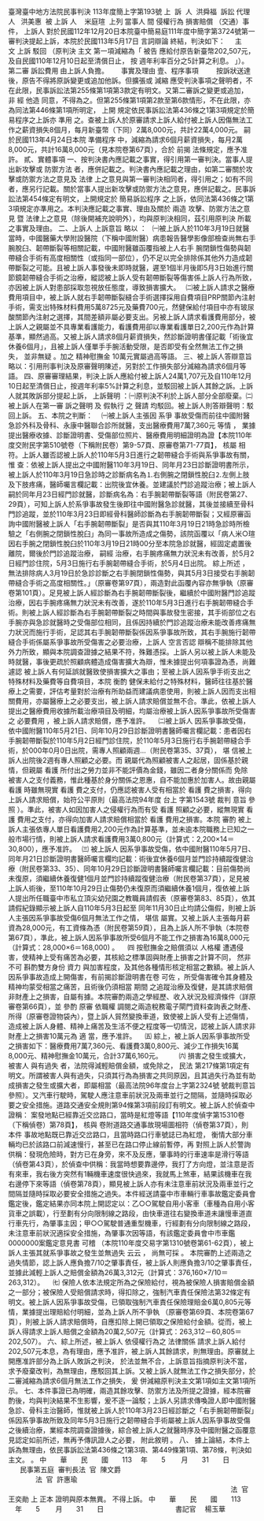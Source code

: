 臺灣臺中地方法院民事判決
113年度簡上字第193號
上  訴  人  洪舜福  
訴訟
代理人
  洪美惠  
被
上訴
人    米庭瑄  
上列
當事人
間
侵權行為
損害賠償
（交通）事件，
上訴人
對於民國112年12月20日本院臺中簡易庭111年度中簡字第3724號第一審判決提起上訴，本院於民國113年5月17日
言詞辯論
終結，判決如下：
    主    文
上訴
駁回
（原判決
主文
第一項減縮為「
被告
應給付原告新臺幣202,507元，及自民國110年12月10日起至清償日止，
按
週年利率百分之5計算之利息。
」）。
第二審
訴訟費用
由上訴人負擔。
　  事實及理由
壹、程序事項
　　
按訴狀送達後，原告不得將原訴變更或追加他訴。但擴張或
減縮
應受判決事項之聲明者，不在此限，民事訴訟法第255條第1項第3款定有明文。又第二審訴之變更或追加，
非
經
他造
同意，不得為之。但第255條第1項第2款至第6款情形，不在此限，亦為同法第446條第1項所明定，
上開
規定依民事訴訟法第436條之1第3項規定於簡易程序之上訴亦
準用
之。查被上訴人於原審請求上訴人給付被上訴人因傷無法工作之薪資損失8個月，每月新臺幣（下同）2萬8,000元，共計22萬4,000元。
嗣
於民國113年4月24日本院
準備程序
中，減縮為請求6個月薪資損失，每月2萬8,000元，共計16萬8,000元（見本院卷第67頁），合於
前揭
法條規定，應予准許。
貳、實體事項
一、按判決書內應記載之事實，得引用第一審判決。當事人提出新攻擊或
防禦方法
者，應併記載之。判決書內應記載之理由，如第二審關於攻擊或防禦方法之意見及
法律
上之意見與第一審判決相同者，得引用之；如有不同者，應另行記載。關於當事人提出新攻擊或防禦方法之意見，應併記載之。民事訴訟法第454條定有明文，上開規定於
簡易訴訟程序
之上訴，依同法第436條之1第3項規定亦準用之。本判決應記載之事實、理由及關於
兩造
攻擊、防禦方法之意見
暨
法律上之意見（除後開補充說明外），均與原判決相同，茲引用原判決
所載
之事實及理由。
二、上訴人
上訴意旨
略以
：
  ㈠被上訴人於110年3月19日就醫當時，中國醫藥大學附設醫院（下稱中國附醫）病患報告醫學影像部檢查尚無右手腕脫臼、韌帶斷裂等相關記載，中國附醫雖函覆指被上人右手 腕閉鎖性傷勢與韌帶縫合手術有高度相關性（或指同一部位），仍不足以完全排除係其他外力造成韌帶斷裂之可能。且被上訴人事發後未即時就醫，遲至1個半月後即5月3日始進行關節鏡韌帶縫合手術之治療，縱認被上訴人受有韌帶斷裂等傷害係上訴人行為所致，亦因被上訴人對患部採取忽視放任態度，導致損害擴大。
  ㈡被上訴人請求之醫療費用項目中，被上訴人就右手韌帶斷裂縫合手術選擇採用自費項目PRP關節內注射手術，需支出特殊材料費用5萬8725元及藥費700元，然健保給付項目中亦有玻尿酸關節內注射之選擇，其間差額非屬必要支出。另被上訴人請求看護費用部分，被上訴人之親屬並不具專業看護能力，看護費用卻以專業看護單日2,200元作為計算基準，顯然過高。又被上訴人請求8個月薪資損失，然診斷證明書僅記載「術後宜休養6個月」，且被上訴人僅單手手腕活動受限，是否即受有全然無法工作之損失，
並非無疑
。加之
精神慰撫金
10萬元實屬過高等語。
三、被上訴人答辯意旨略以：引用刑事判決及原審聲明陳述，另對於工作損失部分減縮為請求6個月等語。
四、原審審理結果，判決上訴人應給付被上訴人24萬1,707元及自110年12月10日起至清償日止，按週年利率5%計算之利息，並駁回被上訴人其餘之訴。上訴人就其敗訴部分提起上訴，
上訴聲明
：㈠原判決不利於上訴人部分全部廢棄。㈡被上訴人在第一審
訴之聲明
及
假執行
之
聲請
均駁回。被上訴人則答辯聲明：駁回上訴。
五、本院之判斷：
　㈠被上訴人主張因
系爭
事故受傷而前往中國附醫急診外科及骨科、永康中醫聯合診所就醫，支出醫療費用7萬7,360元
等情
，
業據
提出醫療收據、診斷證明書、受傷部位照片、醫療費用明細證明為證【本院110年度交附民字第510號卷（下稱附民卷）第9-57頁、原審卷第71-77頁】，
核屬
相符。上訴人雖否認被上訴人於110年5月3日進行之韌帶縫合手術與系爭事故有關，
惟
查：依被上訴人提出之中國附醫110年3月19日、同年月23日診斷證明書所示，被上訴人於110年3月19日急診時之診斷病名為⒈右側腕之閉鎖性脫臼⒉左側上肢及下肢疼痛，醫師囑言欄記載：出院後宜休養。並建議於門診追蹤治療；被上訴人嗣於同年月23日經門診就醫，診斷病名為：右手腕韌帶斷裂等語（附民卷第27、29頁），可知上訴人於系爭事故發生後即往中國附醫急診就醫，其後並接續至骨科門診追蹤，並於110年3月23日即經骨科醫師診斷為右手腕韌帶斷裂；又經原審函詢中國附醫被上訴人「右手腕韌帶斷裂」是否與其110年3月19日21時急診時所檢驗之「右側腕之閉鎖性脫臼」為同一事故所造成之傷勢，該院函覆以「病人米○瑄因右手腕之閉鎖性脫臼於110年3月19日21時00分至本院急診就醫，經固定處置後離院，爾後於門診追蹤治療，
嗣經
治療，右手腕疼痛無力狀況未有改善，於5月2日經門診住院，5月3日施行右手腕韌帶縫合手術，於5月4日出院。
綜上所述
，無法排除病人3月19日於急診診斷之右手腕閉鎖性傷勢，與其5月3日接受右手腕韌帶縫合手術之高度相關性。」（原審卷第97頁），兩造對此函覆內容亦無爭執（原審卷第101頁）。足見被上訴人經診斷為右手腕韌帶斷裂後，繼續於中國附醫門診追蹤治療，因右手腕疼痛無力狀況未有改善，遂於110年5月3日進行右手腕韌帶縫合手術。則被上訴人經診斷為右手腕韌帶斷裂之時間與事故發生密接，其手術部位之右手腕亦與急診就醫時之受傷部位相同，且係因持續於門診追蹤治療未能改善疼痛無力狀況而施行手術，足認其右手腕韌帶斷裂係因系爭事故所致，其右手腕施行韌帶縫合手術係屬系爭事故所受傷害之必要治療，上訴人
空言否認
辯稱不能排除其他外力所致，顯與本院調查證據之結果不符，殊難憑採。上訴人另以被上訴人未能及時就醫，事後更疏於照顧病體造成傷害擴大為辯，惟未據提出何項事證為憑，尚難
遽認
被上訴人有何延誤就醫致使損害擴大之事由；至被上訴人因系爭手術支出之特殊材料及藥費等自費項目，本院
衡酌
健保未給付之特殊材料，醫師往往基於醫療上之需要，評估考量對於治療有所助益而建議病患使用，則被上訴人因而支出相關費用，亦屬醫療上之必要支出，被上訴人請求賠償並無不合。準此，依被上訴人提出之醫療費用收據所載治療項目及明細，均屬治療被上訴人因系爭事故所受傷害之
必要費用
，被上訴人請求賠償，應予准許。
　㈡被上訴人
因系爭事故受傷，依中國附醫110年5月21日、同年10月29日診斷證明書醫師囑言欄記載：患者因右手腕韌帶斷裂於110年5月2日經門診住院，於110年5月3日施行右手腕韌帶縫合手術，於000年0月0日出院，需專人照顧兩週…（附民卷第35、37頁），
堪
信被上訴人出院後2週有專人照顧之必要。而
親屬代為照顧被害人之起居，固係基於親情，但親屬
看護
所付出之勞力並非不能評價為金錢，雖因二者身分關係而
免除
被害人之支付義務，惟此種基於身分關係之恩惠，自不能加惠於加害人。故由親屬
看護
時雖無現實
看護
費之支付，仍應認被害人受有相當於
看護
費之損害，得向上訴人請求賠償，始符公平原則（最高法院94年度
台上
字第1543號
裁判
意旨
參照
）。準此，被害人如因加害人之侵權行為而有受
看護
照顧之必要，縱無現實
看護
費用之支付，亦得向加害人請求賠償相當於
看護
費用之損害。本院
審酌
被上訴人主張依專人單日看護費用2,200元作為計算基準，並未逾本院職務上已知之一般市場行情，則被上訴人請求看護費用3萬0,800元（計算式：2,200×14＝30,800），應予准許。
  ㈢
被上訴人
因系爭事故受傷，依中國附醫110年5月7日、同年月21日診斷證明書醫師囑言欄均記載：術後宜休養6個月並門診持續蹤復健治療（附民卷第33、35）、同年10月29日診斷證明書醫師囑言欄記載：目前傷勢尚未復原，須繼續休養復健1個月並門診持續蹤復健治療（附民卷第37頁），足見被上訴人術後，至110年10月29日止傷勢仍未復原而須繼續休養1個月，復依被上訴人提出所任職臺中市私立頂尖幼兒園之教職員請假表（原審卷第83、85頁），依其請假紀錄顯示被上訴人自110年5月3日起至
同年11月30日止均請公傷假，則被上訴人主張因系爭事故受傷6個月無法工作之情，
堪信
屬實。又被上訴人主張每月薪資為28,000元，有工資條為憑（附民卷第59頁），且為上訴人所不爭執（本院卷第67頁），準此，被上訴人因系爭事故所受6個月不能工作之損害為16萬8,000元（計算式：28,000×6＝168,000) 。
　㈣
按慰撫金之賠償須以
人格權
遭遇侵害，使精神上受有痛苦為必要，其核給之標準固與財產上損害之計算不同，
然非不可
斟酌雙方身份
資力
與加害程度，及其他各種情形核定相當之數額。被上訴人因系爭事故造成上開傷害，有前揭診斷證明書在卷
可佐
，所受傷害確令其身體及精神均蒙受相當之痛苦，且術後仍須相當
期間
之追蹤治療及復健，是其請求賠償非財產上之損害，自屬有據。本院審酌兩造之學經歷、收入狀況及經濟條件（詳原審卷第66頁），並
參酌
原審
依職權
調閱之兩造稅務電子閘門資料查詢表之財產、所得（原審卷證物袋內），暨上訴人貿然變換車道，致使被上訴人受有上述傷情，造成被上訴人身體、精神上痛苦及生活不便之程度等一切情況，認被上訴人請求非財產上之損害10萬元為
適
當，應予准許。
　㈤
綜上，被上訴人因系爭事故所受之損害如下：醫療費用7萬7,360元、看護費3萬0,800元、減少工作損失16萬8,000元、精神慰撫金10萬元，合計37萬6,160元。 
　
  ㈥
損害之發生或擴大，被害人
與有過失
者，法院得減輕賠償金額，或免除之，
民法
第217條第1項定有明文。所謂被害人與有過失，只須其行為為損害之共同原因，且其過失行為並有助成損害之發生或擴大者，即屬相當（最高法院96年度台上字第2324號
號裁判意旨參照）。又汽車行駛時，駕駛人應注意車前狀況及兩車並行之間隔，並隨時採取必要之安全措施。道路交通安全規則第94條第3項前段訂有明文。被上訴人於偵查中證稱：
案發地點已經靠近交岔路口，當時是紅燈等語【110年度偵字第15310卷（下稱偵卷）第78頁】，
核與
卷附道路交通事故現場圖相符（偵卷第37頁），則
本件
事故地點既已靠近交岔路口，且當時路口行車號誌已為紅燈，
衡情大部分車輛均已於該路口前減速慢行，甚至已在路口停止線前暫停，再
對照上訴人於警詢供稱：發現危險時，對方已在身旁，來不及反應，肇事時的行車速率是滑行等語（偵卷第43頁），於偵查中供稱：我當時想要靠邊停，我打了方向燈，並注意是否有來車，我右後方突然有1輛機車速度很快過來，我就馬上煞車，結果該機車在我右邊停下來等語（偵卷第78頁），顯見被上訴人亦有未注意車前狀況及兩車並行之間隔並隨時採取必要安全措施之過失。本件經送請臺中市車輛行車事故鑑定委員會鑑定後，鑑定結果亦同本院上開認定以：乙○○駕駛自用小客車（車種為自用小客貨車之誤載），行至劃有分向限制線之路段，由快車道往右變換車道未讓慢車道直行車先行，為肇事主因；甲○○駕駛普通重型機車，行經劃有分向限制線之路段，未注意車前狀況適採安全措施，為肇事次因等語，有該鑑定委員會中市車鑑0000000案鑑定意見書
可稽
（本院110年度交易字第1310號卷第61-62頁），被上訴人主張其就系爭事故之發生並無過失
云云
，
尚無可採
。
本院審酌上述兩造之過失情節，認上訴人應負擔7/10之肇事責任，被上訴人則應負擔3/10之肇事責任，並據此減輕上訴人之賠償金額為26萬3,312元（計算式：376,160×7/10＝263,312）。
　㈦
保險人依本法規定所為之保險給付，視為被保險人損害賠償金額之一部分；被保險人受賠償請求時，得扣除之，強制汽車責任保險法第32條定有明文。被上訴人因系爭事故受傷，已領取強制汽車責任保險理賠金6萬0,805元等情，業據提出理賠給付明細，並為上訴人所不爭執
（原審卷第69頁、本院卷第67頁），則被上訴人請求賠償時，自應扣除上開已領取之保險給付金額。從而，被上訴人得請求上訴人賠償之金額為20萬2,507元（計算式：263,312－60,805＝202,507）。
六、綜上所述，被上訴人
依侵權行為之
法律關係
請求上訴人給付202,507元本息，為有理由，應予准許，被上訴人其餘請求，則無理由。原審就上開應准許部分為上訴人敗訴之判決，
於法並無不合，上訴意旨指摘原判決不當，求予廢棄改判，為無理由，應駁回其上訴。又被上訴人就無法工作之損失部分，於二審減縮為請求6個月無法工作之損失，
爰
併減縮原判決主文第1項如主文第1項所示。
七、本件事證已為明確，兩造其餘攻擊、防禦方法及所提之證據，經本院審酌後，均與判決結果不生影響，爰不逐一論駁；上訴人另請求傳喚證人即中國附醫急診、骨科主治醫師，惟就被上訴人於110年3月23日經診斷之「右手腕韌帶斷裂」係因系爭事故所致及同年5月3日施行之韌帶縫合手術屬被上訴人因系爭事故受傷之後續治療，業經本院調查證據後，綜合被上訴人之就醫時序及中國附醫之函覆意見認定如前所述，無再予傳訊證人之必要，
附此敘明
。
八、
據上論結，本件上訴為無理由，依民事訴訟法第436條之1第3項、第449條第1項、第78條，判決如主文。
。
中　　華　　民　　國　　113 　年　　5 　　月　　31　　日
                  民事第五庭  審判長法  官  
陳文爵
　　　　　　　　　
　　　　　　　　　                  法  官  
許惠瑜
　　　　　　　　　　　　　　　　　　
　　　　　　　　　                  法  官  
王奕勛
上
正本
證明與原本無異。
不得上訴。
中　　華　　民　　國　　113 　年　　5 　　月　　31　　日
                                   
書記官
　楊玉華